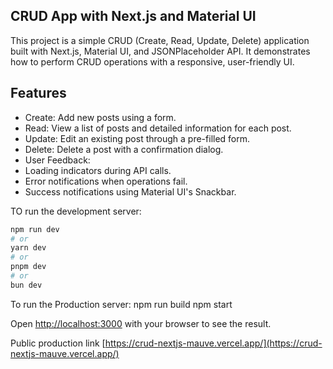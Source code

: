 ## CRUD App with Next.js and Material UI

This project is a simple CRUD (Create, Read, Update, Delete) application built with Next.js, Material UI, and JSONPlaceholder API. It demonstrates how to perform CRUD operations with a responsive, user-friendly UI.

## Features

- Create: Add new posts using a form.
- Read: View a list of posts and detailed information for each post.
- Update: Edit an existing post through a pre-filled form.
- Delete: Delete a post with a confirmation dialog.
- User Feedback:
- Loading indicators during API calls.
- Error notifications when operations fail.
- Success notifications using Material UI's Snackbar.

TO run the development server:

```bash
npm run dev
# or
yarn dev
# or
pnpm dev
# or
bun dev
```

To run the Production server:
npm run build
npm start

Open [http://localhost:3000](http://localhost:3000) with your browser to see the result.

Public production link [https://crud-nextjs-mauve.vercel.app/](https://crud-nextjs-mauve.vercel.app/)
